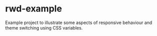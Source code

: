 # rwd-example
Example project to illustrate some aspects of responsive behaviour and theme switching using CSS variables.
